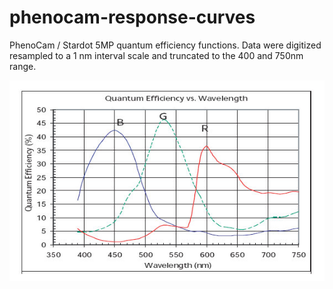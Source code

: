# phenocam-response-curves

PhenoCam / Stardot 5MP quantum efficiency functions. Data were digitized resampled to a 1 nm interval scale and truncated to the 400 and 750nm range.

![](spectral_5MP.jpg)